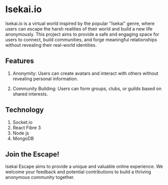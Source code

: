 #    Isekai.io

Isekai.io is a virtual world inspired by the popular "Isekai" genre, where users can escape the harsh realities of their world and build a new life anonymously.  This project aims to provide a safe and engaging space for users to connect, build communities, and forge meaningful relationships without revealing their real-world identities.

## Features
1) Anonymity: Users can create avatars and interact with others without revealing personal information.

2) Community Building: Users can form groups, clubs, or guilds based on shared interests.

## Technology
1) Socket.io
2) React Fibre 3
3) Node js
4) MongoDB

## Join the Escape!

Isekai Escape aims to provide a unique and valuable online experience. We welcome your feedback and potential contributions to build a thriving anonymous community together.